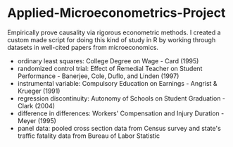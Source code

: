 # Applied-Microeconometrics-Project

Empirically prove causality via rigorous econometric methods. I created a custom made script for doing this kind of study in R by working through datasets in well-cited papers from microeconomics.

- ordinary least squares: College Degree on Wage - Card (1995)
- randomized control trial: Effect of Remedial Teacher on Student Performance - Banerjee, Cole, Duflo, and Linden (1997)
- instrumental variable: Compulsory Education on Earnings - Angrist & Krueger (1991)
- regression discontinuity: Autonomy of Schools on Student Graduation - Clark (2004)
- difference in differences: Workers' Compensation and Injury Duration - Meyer (1995)
- panel data: pooled cross section data from Census survey and state's traffic fatality data from Bureau of Labor Statistic
